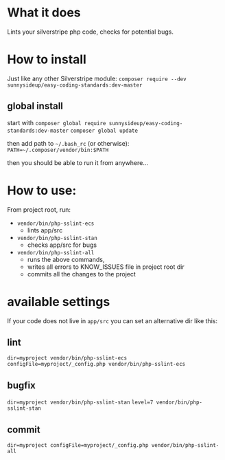 # What it does

Lints your silverstripe php code, checks for potential bugs.

# How to install

Just like any other Silverstripe module:
`composer require --dev sunnysideup/easy-coding-standards:dev-master`

## global install

start with
`composer global require sunnysideup/easy-coding-standards:dev-master`
`composer global update`

then add path to `~/.bash_rc` (or otherwise):
`PATH=~/.composer/vendor/bin:$PATH`

then you should be able to run it from anywhere...

# How to use:

From project root, run:
 - `vendor/bin/php-sslint-ecs`
   - lints app/src
 - `vendor/bin/php-sslint-stan`
   - checks app/src for bugs
 - `vendor/bin/php-sslint-all`
   - runs the above commands,
   - writes all errors to KNOW_ISSUES file in project root dir
   - commits all the changes to the project

# available settings

If your code does not live in `app/src` you can set an alternative dir like this:

## lint
`dir=myproject vendor/bin/php-sslint-ecs`
`configFile=myproject/_config.php vendor/bin/php-sslint-ecs`

## bugfix
`dir=myproject vendor/bin/php-sslint-stan`
`level=7 vendor/bin/php-sslint-stan`

## commit
`dir=myproject configFile=myproject/_config.php vendor/bin/php-sslint-all`

